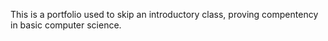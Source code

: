 This is a portfolio used to skip an introductory class, proving compentency in basic computer science.
